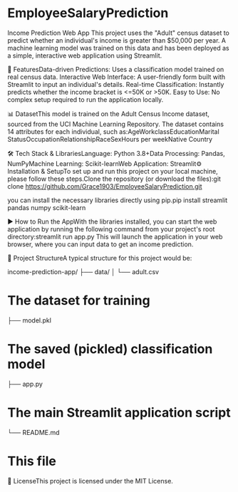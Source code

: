# EmployeeSalaryPrediction
Income Prediction Web App
This project uses the "Adult" census dataset to predict whether an individual's income is greater than $50,000 per year. 
A machine learning model was trained on this data and has been deployed as a simple, interactive web application using Streamlit.

🚀 FeaturesData-driven Predictions: Uses a classification model trained on real census data.
Interactive Web Interface: A user-friendly form built with Streamlit to input an individual's details.
Real-time Classification: Instantly predicts whether the income bracket is <=50K or >50K.
Easy to Use: No complex setup required to run the application locally.

📊 DatasetThis model is trained on the Adult Census Income dataset, sourced from the UCI Machine Learning Repository. The dataset contains 14 attributes for each individual, such as:AgeWorkclassEducationMarital StatusOccupationRelationshipRaceSexHours per weekNative Country

🛠️ Tech Stack & LibrariesLanguage: Python 3.8+Data Processing: Pandas, NumPyMachine Learning: Scikit-learnWeb Application: Streamlit⚙️ 
Installation & SetupTo set up and run this project on your local machine, please follow these steps.Clone the repository (or download the files):git clone https://github.com/Grace1903/EmployeeSalaryPrediction.git

you can install the necessary libraries directly using pip.pip install streamlit pandas numpy scikit-learn


▶️ How to Run the AppWith the libraries installed, you can start the web application by running the following command from your project's root directory:streamlit run app.py
This will launch the application in your web browser, where you can input data to get an income prediction.

📂 Project StructureA typical structure for this project would be:

income-prediction-app/
├── data/
│   └── adult.csv          
# The dataset for training
├── model.pkl              
# The saved (pickled) classification model
├── app.py                  
# The main Streamlit application script
└── README.md               
# This file

📄 LicenseThis project is licensed under the MIT License.
